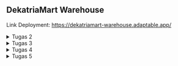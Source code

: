 ## DekatriaMart Warehouse

Link Deployment: https://dekatriamart-warehouse.adaptable.app/

<details>
<summary>Tugas 2</summary>

## Daftar Isi

1. [Proses Pengerjaan Tugas](#proses-pengerjaan-tugas)
2. [Bagan _Request Client_](#bagan-request-client)
3. [Penjelasan _Virtual Environment_](#penjelasan-virtual-environment)
4. [MVC, MVT, dan MVVM](#mvc-mvt-dan-mvvm)

## Proses Pengerjaan Tugas

1. Membuat direktori DekatriaMart-Warehouse
2. Membuat python virtual environment di dalam direktori tersebut kemudian mengaktifkannya
    - Buka direktori DekatriaMart-Warehouse di VS Code
    - Buka Command Palette (Ctrl+Shift+P)
    - Cari command Python: Create Environment lalu klik
    - Pilih Venv
    - Pilih versi Python terbaru lalu tunggu hingga proses pembuatan virtual environment selesai
    - Aktifkan virtual environment
        ```bash
        env\Scripts\activate
        ```
3. Membuat berkas `requirements.txt` yang berisikan dependencies yang diperlukan kemudian install seluruh dependencies tersebut.
    ```bash
    pip install -r requirements.txt
    ```
4. Inisiasi proyek django bernama `dekatriamart_warehouse`
    ```bash
    django-admin startproject dekatriamart_warehouse .
    ```
5. Menambahkan \* pada `ALLOWED_HOSTS` di `settings.py`
    ```bash
    ...
    ALLOWED_HOSTS = ["*"]
    ...
    ```
6. Membuat aplikasi baru bernama `main`
    ```bash
    python manage.py startapp main
    ```
7. Mendaftarkan aplikasi `main` ke `settings.py` di dalam direktori proyek `dekatriamart_warehouse`
    ```bash
    INSTALLED_APPS = [
    ...,
    'main',
    ...
    ]
    ```
8. Membuat model Item pada `models.py` pada direktori aplikasi `main`.
9. Melakukan migrasi model
    ```bash
    python manage.py makemigrations
    python manage.py migrate
    ```
10. Membuat direktori baru bernama `templates` di dalam direktori aplikasi `main` kemudian membuat berkas baru bernama `main.html`
11. Mengisi berkas `views.py` pada direktori aplikasi `main`
12. Mengisi berkas `urls.py` pada direktori aplikasi `main`
13. Mengisi berkas `urls.py` pada direktori proyek `DekatriaMart-Warehouse`
14. Membuat _testing_ dengan mengisi berkas `test.py` pada direktori aplikasi `main`
15. Menambahkan berkas `.gitignore`
16. Menambahkan berkas `README.md`
17. Membuat repositori baru di github bernama `DekatriaMart-Warehouse` dengan visibilitas "Public"
18. Menghubungkan Repositori Lokal dengan Repositori di GitHub
    ```bash
    git init
    git add .
    git commit -m "first commit"
    git branch -M main
    git remote add origin https://github.com/RobertBenyamin/DekatriaMart-Warehouse.git
    git push -u origin main
    ```
19. Mendeploy proyek ke Adaptable

## Bagan _Request Client_

![bagan](static/images/django_request.png)

1. Django menerima `HTTP Request`. Jika `HTTP Request` yang diterima sesuai dengan URL tertentu yang terdapat pada `urls.py`, maka `view function` (views.py) terkait akan dipanggil dan meneruskan permintaan tersebut.
2. `View` akan memproses permintaan sesuai dengan logika yang telah definisikan. Ini bisa mencakup mengambil data dari basis data (`models.py`), render template (`templates`), atau berbagai tindakan lainnya yang sesuai dengan kebutuhan aplikasi.
3. Setelah pemrosesan permintaan selesai, `view` akan mengembalikan sebuah respon. Respon ini bisa berupa halaman HTML, data JSON, atau tipe respon lainnya sesuai dengan jenis permintaan yang dibuat oleh client. Respon ini akan ditampilkan pada browser pengguna.

<small>
Sumber: <br>  
https://www.w3schools.com/django/django_intro.php <br>
https://developer.mozilla.org/en-US/docs/Learn/Server-side/Django/Introduction
</small>

## Penjelasan Virtual Environment

Virtual environment adalah alat yang membantu menjaga dependencies yang diperlukan oleh berbagai proyek terpisah satu sama lainnya dengan membuat lingkungan virtual yang terisolasi bagi setiap proyek.

Terdapat beberapa manfaat yang bisa kita dapatkan dengan menggunakan virtual environment, diantaranya adalah:

-   Environment yang stabil: <br>
    Virtual environment memungkinkan kita untuk membuat proyek dengan lingkungan yang terisolasi, sehingga tidak akan mengganggu sistem Python secara global atau lingkungan virtual lainnya. Ini berarti bahwa perubahan pada sistem atau proyek lain tidak akan mempengaruhi stabilitas proyek kita dan begitu pula sebaliknya.
-   Environment yang dapat direproduksi: <br>
    Kita dapat membuat daftar dependencies dan sub-dependencies dalam sebuah file, untuk proyek kita, yang memudahkan kita ataupun orang lain untuk mereplikasi dan menginstal semua dependencies yang digunakan dalam lingkungan kita pada sistem yang berbeda. Sehingga, dapat dipastikan bahwa proyek kita tetap berjalan secara konsisten terlepas dari lingkungan tempat proyek tersebut dijalankan.

Kita tetap dapat mengembangkan aplikasi tanpa menggunakan virtual environment, tetapi hal tersebut sangat tidak disarankan karena terdapat resiko terjadinya konflik versi dependencies.

<small>
Sumber: <br>  
https://www.geeksforgeeks.org/python-virtual-environment/ <br>
https://www.freecodecamp.org/news/how-to-setup-virtual-environments-in-python/ <br>
https://ngangasn.com/is-virtualenv-venv-necessary-for-django/
</small>

## MVC, MVT, dan MVVM

### Penjelasan

1. MVC
    - Model: Komponen Model berhubungan dengan semua logika terkait data yang diperlukan pengguna. Model berinteraksi dengan database dan memberikan data yang diperlukan kembali ke Controller.
    - View: Komponen View menghasilkan User Interface untuk pengguna. Tampilan dibuat oleh data yang dikumpulkan oleh komponen model tetapi data ini tidak diambil secara langsung, tetapi melalui controller.
    - Controller: Komponen ini menghubungkan View dan Model. Komponen ini memproses semua logika aplikasi dan request yang masuk, memanipulasi data menggunakan komponen Model, dan berinteraksi dengan komponen View untuk merender tampilan akhir.
2. MVT
    - Model: Komponen Model bertanggung jawab untuk mengatur dan mengelola data dari aplikasi. Model menghubungkan aplikasi dengan basis data dan mengatur interaksi dengan data tersebut.
    - View: Komponen View berperan sebagai pengatur tampilan dan mengambil data dari model untuk disajikan kepada pengguna.
    - Template: Komponen Template berfungsi untuk merancang tampilan atau antarmuka pengguna yang akhirnya akan diisi dengan data dari Model melalui view.
3. MVVM
    - Model: Komponen Model bertanggung jawab untuk abstraksi sumber data. Model dan ViewModel bekerja bersama untuk mendapatkan dan menyimpan data.
    - View: Komponen View berisi UI dari aplikasi untuk mengatur bagaimana informasi akan ditampilkan.
    - ViewModel: Komponen ViewModel bertugas untuk berinteraksi dengan Model di mana data yang ada akan diteruskan ke View.

### Perbedaan

MVC | MVT  | MVVM
:---: | :---: | :---: 
Model mengirim pembaruan ke View melalui Controller. Controller mengatur logika aplikasi. | Model mengirim data ke Template yang kemudian menghasilkan tampilan HTML.  | ViewModel mengonversi data dari Model menjadi format yang dapat ditampilkan oleh View. View dapat mengirim tindakan pengguna kembali ke ViewModel.
Input user ditangani oleh Controller | Input user ditangani oleh View  | Input user ditangani oleh View
UI terdapat pada View | UI terdapat pada Template | UI terdapat pada View
Cocok untuk proyek skala besar | Cocok untuk proyek skala besar ataupun kecil  | Cocok untuk proyek skala besar
Umum digunakan dalam pengembangan aplikasi desktop, aplikasi web tradisional. | Digunakan dalam pengembangan web dengan framework Django (Python).  | Populer dalam pengembangan aplikasi dengan teknologi seperti Angular, Vue.js, Xamarin, dan WPF.                          |

</details>

<details>
<summary>Tugas 3</summary>

## Daftar Isi

1. [Proses Pengerjaan Tugas](#proses-pengerjaan-tugas-1)
2. [Perbedaan antara form POST dan form GET dalam Django](#perbedaan-antara-form-post-dan-form-get-dalam-django)
3. [Perbedaan Utama antara XML, JSON, dan HTML dalam Konteks Pengiriman Data](#perbedaan-utama-antara-xml-json-dan-html-dalam-konteks-pengiriman-data)
4. [Alasan JSON sering Digunakan dalam Pertukaran Data antara Aplikasi Web Modern](#alasan-json-sering-digunakan-dalam-pertukaran-data-antara-aplikasi-web-modern)
5. [Screenshot Postman](#screenshot-postman)

## Proses Pengerjaan Tugas

1. Membuat direktori `templates` pada _root folder_ kemudian membuat `base.html` pada direktori tersebut
2. Menambahkan kode di bawah pada `TEMPLATES` di `settings.py` yang ada pada subdirektori `dekatriamart_warehouse`
    ```java
    ...
    'DIRS': [BASE_DIR / 'templates'],
    ...
    ```
3. Membuat berkas `forms.py` pada direktori `main` yang berisikan class `ItemForm` yang berfungsi sebagai form untuk menambahkan Item.
4. Membuat fungsi `create_item` pada `views.py` yang berfungsi untuk menangani logika ketika user menambahkan `Item`
5. Update fungsi `home` pada `views.py` agar dapat mengirimkan data `Item` ke `main.html`
6. Membuat berkas `create_item.html` pada subdirektori `templates` yang ada pada direktori `main` dan mengisinya dengan kode untuk menampilkan _form add item_
7. Update `main.html` yang ada pada subdirektori `templates` yang ada pada direktori `main` agar dapat menampilkan seluruh `Item` yang tersimpan
8. Membuat fungsi `show_xml`, `show_json`, `show_xml_by_id`, dan `show_json_by_id` pada `views.py` yang berfungsi seperti API untuk mengembalikan data dalam bentuk XML atau JSON.
9. Menambahkan _path url_ dari semua fungsi yang baru ditambahkan ke dalam `urlpatterns` pada `urls.py` yang ada pada direktori `main`
10. Membuat direktori `styles` pada _root folder_ kemudian membuat `main.css` pada direktori tersebut yang berisikan _styling_ untuk tabel Item pada `main.html`
11. Menambahkan kode berikut pada `base.html` yang terdapat pada direktori `templates` yang ada pada _root folder_ agar _styling_ terimplementasi
    ```html
    ...
    <link rel="stylesheet" href="{% static 'styles/main.css' %}" />
    ...
    ```
12. Menambahkan kode berikut pada `main.html` yang terdapat pada subdirektori `templates` yang ada pada direktori `main` untuk menampilkan pesan "Kamu menyimpan X item pada aplikasi ini"
    ```html
    ...
    <h3>Kamu menyimpan {{items.count}} item pada aplikasi ini</h3>
    ...
    ```

## Perbedaan antara form POST dan form GET dalam Django

- Form GET akan menampilkan hasil input user pada url, sehingga membuat form GET memiliki tingkat keamanan yang rendah. Form GET juga tidak bisa memodifikasi data yang diambil dari input user sebelum disimpan.
- Form POST tidak akan menampilkan hasil input user pada url, sehingga membuat form POST memiliki tingkat keamanan yang lebih tinggi. Form POST dapat memodifikasi input user sebelum akhirnya disimpan di database.

<small>
Sumber: <br>  
https://docs.djangoproject.com/en/4.2/topics/forms/#get-and-post <br>
https://www.geeksforgeeks.org/render-html-forms-get-post-in-django/
</small>

## Perbedaan Utama antara XML, JSON, dan HTML dalam Konteks Pengiriman Data

- XML (Extensible Markup Language) adalah *markup language* dan format file untuk menyimpan, mentransmisikan, dan merekonstruksi data. XML menggunakan struktur tag untuk merepresentasikan data. Hal tersebut menyebabkan struktur XML lebih kompleks untuk dibaca dan ditulis. XML mendukung banyak tipe data, seperti strings, numbers, booleans, gambar, namespaces, dll.
Contoh XML:
    ```
    <?xml version="1.0" encoding="UTF-8" ?>
    <root>
        <student>
            <id>01</id>
            <name>Tom</name>
            <lastname>Price</lastname>
        </student>
        <student>
            <id>02</id>
            <name>Nick</name>
            <lastname>Thameson</lastname>
        </student>
    </root>
    ```
- JSON (JavaScript Object Notation) adalah format file yang menggunakan teks yang mudah dibaca manusia untuk menyimpan dan mengirimkan objek data yang berisi pasangan *attribute-value*. JSON mendukung tipe data, seperti strings, numbers, booleans, null, arrays, dan objects. 
Contoh JSON:
    ```
    {
        "student": [ 
            
            { 
                "id":"01", 
                "name": "Tom", 
                "lastname": "Price" 
            }, 
            
            { 
                "id":"02", 
                "name": "Nick", 
                "lastname": "Thameson" 
            } 
        ]   
    }
    ```
- HTML
    Berbeda dengan XML dan JSON, HTML tidak berfungsi sebagai alat untuk transfer data. HTML adalah *markup language* untuk membuat halaman Web. 

<small>
Sumber: <br>  
https://www.deltaxml.com/blog/xml/whats-the-relationship-between-xml-json-html-and-the-internet/ <br>
https://aws.amazon.com/compare/the-difference-between-json-xml/ <br>
https://www.guru99.com/json-vs-xml-difference.html
</small>

## Alasan JSON sering Digunakan dalam Pertukaran Data antara Aplikasi Web Modern

- JSON sering digunakan dalam pertukaran data karena syntax JSON yang disusun atas pasangan *key* dan *value* jauh lebih mudah dibaca dan dipahami, dibandingkan XML yang menggunakan *tag*. 
- JSON mendukung banyak tipe data, seperti strings, numbers, booleans, null, arrays, dan objects. 
- JSON didukung oleh banyak browser modern, server web, dan API web, sehingga semakin memudahkan pertukaran data di berbagai sistem dan lingkungan.
- dan masih banyak lagi

<small>
Sumber: <br>  
https://www.linkedin.com/advice/3/what-benefits-drawbacks-using-json-data
</small>

## Screenshot Postman
- HTML Response
    ![html](static/images/HTMLResponse.jpg)
- JSON Response
    ![json](static/images/JSONResponse.jpg)
- JSON Response by ID
    ![jsonID](static/images/JSONResponseByID.jpg)
- XML Response
    ![xml](static/images/XMLResponse.jpg)
- XML Response by ID
    ![xmlID](static/images/XMLResponseByID.jpg)

</details>

<details>
<summary>Tugas 4</summary>

## Daftar Isi

1. [Proses Pengerjaan Tugas](#proses-pengerjaan-tugas-2)
2. [Pengertian, Kelebihan, dan Kekurangan Django UserCreationForm](#pengertian-kelebihan-dan-kekurangan-django-usercreationform)
3. [Perbedaan antara Autentikasi dan Otorisasi dalam Konteks Django](#perbedaan-antara-autentikasi-dan-otorisasi-dalam-konteks-django)
4. [Pengertian *Cookies* dalam Konteks Aplikasi Web dan Implementasinya pada Django](#pengertian-cookies-dalam-konteks-aplikasi-web-dan-implementasinya-pada-django)
5. [Risiko Penggunaan *Cookies* secara Default dalam Pengembangan Web](#risiko-penggunaan-cookies-secara-default-dalam-pengembangan-web)

## Proses Pengerjaan Tugas

1. Membuat kustomisasi model `User` pada `models.py`
    ```python
    ...
    from django.contrib.auth.models import AbstractUser

    class User(AbstractUser):
        ...
    ```
2. Menghubungkan model `User` dengan model `Item`
    ```python
    class Item(models.Model):
        user = models.ForeignKey(User, on_delete=models.CASCADE)
        ...
    ```
3. Membuat form registrasi user pada `forms.py`
    ```python
    ...
    from django.contrib.auth.forms import UserCreationForm

    class UserRegisterForm(UserCreationForm):
        class Meta:
            model = User
            fields = ["name", "username", "email", "warehouse_location"]
    ...
    ```
4. Membuat fungsi `register`, `login_user`, dan `logout_user` pada `views.py`
5. Menambahkan *path url* dari semua fungsi yang baru ditambahkan ke dalam `urlpatterns` pada `urls.py` yang ada pada direktori `main`
6. Membuat berkas `register.html` pada subdirektori `templates` yang ada pada direktori `main` dan mengisinya dengan kode untuk registrasi user
7. Membuat berkas `login.html` pada subdirektori `templates` yang ada pada direktori `main` dan mengisinya dengan kode untuk login user
8. Menggunakan data dari *cookies* untuk mengimpelemntasikan `last login`
9. Update `main.html` yang ada pada subdirektori `templates` yang ada pada direktori `main` agar dapat menampilkan informasi `last login`
10. Update fungsi `home`, `login_user`, dan `logout_user` pada `views.py` agar dapat menampilkan informasi `last login`
11. Menambahkan tombol menambahkan dan mengurangi `item amount` serta tombol menghapus `item` pada berkas `main.html`
12. Membuat berkas `delete_item.html` pada subdirektori `templates` yang ada pada direktori `main` dan mengisinya dengan kode untuk konfirmasi penghapusan `item`
13. Membuat fungsi `increase_amount`, `decrease_amount`, dan `delete_item` pada `views.py`
14. Menambahkan *path url* dari semua fungsi yang baru ditambahkan ke dalam `urlpatterns` pada `urls.py` yang ada pada direktori `main`
15. Merestriksi akses ke halaman `home`, `create_item`, dan `delete_item` dengan menambahkan kode berikut pada `views.py` di atas fungsi-fungsi tersebut.
    ```python
    ...
    from django.contrib.auth.decorators import login_required

    @login_required(login_url='/login')
    def home(request):
        ...
    ...
    ```

## Pengertian, Kelebihan, dan Kekurangan Django UserCreationForm

Django UserCreationForm adalah sebuah *built-in function* yang disediakan oleh Django. Form ini berfungsi untuk mendaftarkan user baru. Untuk menggunakan UserCreationForm, kita perlu mengimpornya dari django.contrib.auth.forms.
```python
from django.contrib.auth.forms import UserCreationForm  
```

Kelebihan:  
1. Mudah digunakan  
2. Menyediakan *field* bawaan  
3. Sudah termasuk kode html untuk menampilkannya di *front-end*  
4. Terintegrasi dengan sistem autentikasi Django  

Kekurangan:  
1. Fitur terbatas  
2. Memerlukan usaha ekstra untuk mengkustomisasi tampilan form  

<small>
Sumber: <br>
https://www.doprax.com/tutorial/django-tutorial-for-beginners-step-by-step-part-8-user-authentication-django/ <br>
https://www.javatpoint.com/django-usercreationform
</small>

## Perbedaan antara Autentikasi dan Otorisasi dalam Konteks Django

Autentikasi adalah proses memverifikasi identitas pengguna, yaitu memastikan bahwa pengguna yang mencoba mengakses sistem sesuai dengan identitas yang diberikan. 
Contoh: seorang pengguna diwajibkan untuk memasukkan username dan password untuk bisa mengakses web.

Otorisasi adalah proses menentukan apa yang pengguna terautentikasi boleh dan tidak boleh lakukan.
Contoh: seorang dengan role dosen dapat menambahkan mata kuliah, namun role mahasiswa tidak.

Kedua fitur tersebut sangat penting untuk memastikan keamanan sistem. Autentikasi dan otorisasi memastikan bahwa hanya pengguna yang berhak saja yang dapat mengakses fitur atau data tertentu.

<small>
Sumber: <br>
https://docs.djangoproject.com/en/4.2/topics/auth/
</small>

## Pengertian *Cookies* dalam Konteks Aplikasi Web dan  untuk mengimpelemntasikan `last login`

*Cookie* adalah file kecil yang disimpan di komputer pengguna. *Cookie* digunakan untuk menyimpan sejumlah data mengenai interaksi pengguna dengan website tertentu yang kemudian dapat diakses oleh server web atau komputer pengguna. *Cookie* dapat berisi semua jenis informasi seperti waktu terakhir mengunjungi situs web, item yang ditambahkan ke dalam keranjang belanja, preferensi bahasa, dan lain-lain.

Salah satu kegunaan pada Django adalah untuk mengelola data sesi pengguna. Sesi adalah cara untuk menyimpan informasi tentang pengguna di sisi server. Informasi tersebut kemudian akan digunakan dalam permintaan berikutnya. Django menggunakan *cookie* yang disebut `session id` untuk menyimpan *identifier* unik untuk setiap sesi pengguna. *Identifier* ini digunakan untuk mengambil data sesi pengguna dari basis data Django.

1. Saat pengguna login, sebuah sesi dibuat dengan ID sesi yang unik (session ID). ID sesi akan dikirim ke browser pengguna.
2. Server kemudian akan membuat variabel sesi `auth_user` dan menyimpan di dalamnya informasi dari pengguna yang login. Data sesi akan disimpan dalam sebuah file di sisi server. Nama file tersebut adalah `session ID`.
3. Ketika pengguna meminta halaman dashboard, browser akan mengirimkan *cookie* yang berisi ID sesi bersamaan dengan permintaan tersebut.
4. Server menerima permintaan yang masuk, mengambil ID sesi, dan mencari sesi terkait. Setelah sesi ditemukan, server akan mengambil data.
5. Terakhir, server perlu memeriksa keberadaan variabel sesi `auth_user` tersebut. Jika ditemukan, server akan memberikan akses ke halaman dashboard.

<small>
Sumber: <br>
https://www.geeksforgeeks.org/cookies-used-website/ <br>
https://medium.com/@hendelRamzy/how-session-and-cookies-works-640fb3f349d1
</small>

## Risiko Penggunaan *Cookies* secara Default dalam Pengembangan Web

Meskipun *cookie* memiliki banyak kegunaan, *cookies* memiliki banyak risiko yang harus diwaspadai.
1. Cross-Site Request Forgery (CSRF): CSRF adalah serangan di mana penyerang memaksa pengguna yang terautentikasi untuk melakukan tindakan yang tidak diinginkan tanpa sepengetahuan mereka. *Cookies* dapat digunakan dalam serangan ini untuk menyampaikan permintaan palsu ke server dengan otentikasi pengguna yang sah.
2. Session Fixation:  Pada jenis serangan ini, penyerang mencoba memanipulasi atau menetapkan ID sesi pengguna sehingga pengguna nantinya akan menggunakan sesi yang telah dimanipulasi tersebut. Dengan menggunakan metode ini, penyerang dapat membuat pengguna untuk login sebagai penyerang pada berbagai tingkat aplikasi.
3. Cross-Site Scripting (XSS): XSS adalah serangan di mana penyerang memasukkan script berbahaya ke dalam situs web. Pengguna yang mengakses web tersebut kemudian akan menerima dan menjalankan script berbahaya yang telah ditanam. Script berbahaya tersebut kemudian dapat mengakses *cookie*, ID sesi, atau informasi sensitif lainnya yang disimpan oleh browser dan digunakan pada web tersebut.
4. dll

Beberapa hal yang dapat dilakukan untuk mencegah risiko tersebut adalah:
1. Hapus *Cookie* Secara Berkala: Menghapus *cookie* secara berkala dapat membantu mengurangi jumlah informasi pribadi yang disimpan dan dibagikan oleh situs web.
2. Gunakan koneksi yang aman: Jika memungkinkan, pengguna harus selalu menggunakan koneksi aman (HTTPS) untuk mengakses situs web, karena hal ini membantu melindungi informasi *cookie* agar tidak disadap oleh penyerang.
3. Mengatur Pengaturan Privasi: Mengatur pengaturan privasi di browser dapat membantu mengontrol jenis *cookie* yang disimpan dan jumlah informasi yang dibagikan. Pengguna juga dapat memilih untuk memblokir *cookie* pihak ketiga, yang sering digunakan untuk pelacakan.
4. dll

<small>
Sumber: <br>
https://resources.infosecinstitute.com/topics/general-security/risk-associated-cookies/ <br>
https://www.linkedin.com/pulse/consider-next-time-you-accept-browser-cookie-best-practices-pratt
</small>

</details>

<details>
<summary>Tugas 5</summary>

## Daftar Isi

1. [Proses Pengerjaan Tugas](#proses-pengerjaan-tugas-3)
2. [Manfaat dari Setiap *Element Selector* dan Waktu yang Tepat untuk Menggunakannya](#manfaat-dari-setiap-element-selector-dan-waktu-yang-tepat-untuk-menggunakannya)
3. [Penjelasan HTML5 Tag](#penjelasan-html5-tag)
4. [Perbedaan antara *Margin* dan *Padding*](#perbedaan-antara-margin-dan-padding)
5. [Perbedaan antara Framework CSS Tailwind dan Bootstrap](#perbedaan-antara-framework-css-tailwind-dan-bootstrap)

## Proses Pengerjaan Tugas  

1. Membuat fungsi `edit_item` pada `views.py`
2. Menambahkan *path url* fungsi yang baru ditambahkan ke dalam `urlpatterns` pada `urls.py` yang ada pada direktori `main`
3. Membuat berkas `edit_item.html` pada subdirektori `templates` yang ada pada direktori `main` dan mengisinya dengan kode untuk edit item yang telah dibuat
4. Menambahkan kode di bawah ke `base.html` yang ada pada direktori `templates` untuk menambahkan Tailwind CSS ke aplikasi
    ```html
    <head>
        ...
        <script src="https://cdn.tailwindcss.com"></script>
        ...
    </head>
    ```
5. Mengkustomisasi tampilan semua halaman yang ada pada aplikasi menggunakan Tailwind CSS
6. Memberikan warna background yang berbeda pada baris terakhir dari daftar item pada inventori

## Manfaat dari Setiap *Element Selector* dan Waktu yang Tepat untuk Menggunakannya  

1. Universal Selector  
Universal selector memungkinkan kita memberikan style ke semua elemen HTML. Universal selector digunakan ketika kita ingin memberikan style yang sama untuk semua elemen HTML.
    ```css
    * {
    text-align: center;
    color: blue;
    }
    ```

2. Element Selector  
Element selector memungkinkan kita memberikan style ke semua elemen yang memiliki tag HTML yang sama. Element selector digunakan ketika kita ingin memberikan style yang sama untuk semua elemen dengan tag yang sama.
    ```css
    p {
    text-align: center;
    color: red;
    }
    ```
    ```html
    <p>Hello World!</p>
    ```

3. Class Selector  
Class selector memungkinkan kita memberikan style ke semua elemen HTML yang memiliki nilai atribut class yang sama. Class selector digunakan ketika kita ingin mengelompokkan beberapa tag menjadi memiliki style yang sama.
    ```css
    .center {
    text-align: center;
    color: red;
    }
    ```
    ```html
    <p class="center">Hello World!</p>
    ```

4. ID Selector  
ID selector memungkinkan kita memberikan style ke suatu elemen HTML yang memiliki ID yang unik. ID selector digunakan ketika kita ingin memberikan style yang unik untuk suatu elemen tertentu.
    ```css
    #p1 {
    text-align: center;
    color: red;
    }
    ```
    ```html
    <p id="p1">Hello World!</p>
    ```

<small>
Sumber: <br>
https://www.w3schools.com/css/css_selectors.asp <br>
https://developer.mozilla.org/en-US/docs/Web/CSS/CSS_selectors/Selectors_and_combinators
</small>

## Penjelasan HTML5 Tag  

- `<header>`: Mengelompokkan elemen-elemen yang terletak di bagian atas dokumen HTML, seperti judul halaman, logo, atau navigasi situs.
- `<footer>`: Menandai bagian bawah dari sebuah elemen, seperti hak cipta atau informasi kontak.
- `<nav>`: Menandai bagian navigasi dalam halaman web.
- `<section>`: Mengelompokkan konten berdasarkan tema atau topik tertentu.
- `<details>`: Menampilkan informasi tambahan yang dapat diperluas atau dilipat.
- `<article>`: Mengelompokkan konten yang dapat berdiri sendiri, seperti artikel berita atau posting blog.
- `<audio>`: Menyisipkan audio, seperti musik atau efek suara, di dalam halaman web.
- `<video>`: Menyisipkan video di dalam halaman web.
- `<canvas>`: Membuat grafik dan animasi interaktif menggunakan JavaScript.
- `<time>`: Menandai informasi waktu atau tanggal dalam berbagai format.
- dll

<small>
Sumber: <br>
https://www.tutorialspoint.com/html5/html5_tags.htm
</small>

## Perbedaan antara *Margin* dan *Padding*  

Dalam CSS, margin adalah ruang di sekitar border elemen, sedangkan padding adalah ruang di antara border elemen dan konten elemen. Dengan kata lain, properti margin mengontrol ruang di luar elemen, dan properti padding mengontrol ruang di dalam elemen.

<div style="text-align:center;">
  <img src="static/images/margin_padding.webp" alt="Margin and Padding" width="50%">
</div>

<small>
Sumber: <br>
https://blog.hubspot.com/website/css-margin-vs-padding
</small>

## Perbedaan antara Framework CSS Tailwind dan Bootstrap  

|                      | Tailwind CSS                               | Bootstrap                                   |
|----------------------|--------------------------------------------|---------------------------------------------|
| **Pengertian** | Framework CSS yang berfokus pada utilitas, memberikan banyak class utilitas untuk membangun desain dengan cepat. | Framework CSS yang menyediakan komponen siap pakai dan gaya desain yang telah ditentukan. |
| **Ukuran File CSS** | Ringan jika menggunakan sedikit class utilitas, tetapi dapat menjadi besar jika menggunakan banyak class utilitas. | Lebih besar karena otomatis menyertakan semua komponen siap pakai dan gaya desain yang lebih lengkap. |
| **Desain** | Lebih fleksibel dan memungkinkan desain yang mudah dikustomisasi. | Lebih terstruktur dan konsisten dengan gaya desain yang telah ditetapkan. |
| **Komponen Siap Pakai** | Tidak menyediakan komponen siap pakai, memerlukan desain dari awal. | Menyediakan banyak komponen siap pakai seperti navbar, card, dan lainnya, sehingga mempercepat pengembangan web. |
| **Kustomisasi** | Memerlukan pemrograman lebih lanjut untuk mengkustomisasi desain. | Dapat disesuaikan dengan mengganti variabel CSS atau mengedit kode sumber. |
| **Kapan Menggunakan** | Cocok digunakan jika ingin membangun web dengan desain yang sangat terkustomisasi, memiliki kontrol penuh atas komponen, dan menghindari *bloat* CSS. | Cocok digunakan jika ingin membangun web dengan cepat menggunakan komponen siap pakai dan tidak perlu desain yang sangat terkustomisasi. |

<small>
Sumber: <br>
https://codepolitan.com/blog/perbedaan-bootstrap-dan-tailwind <br>
https://www.tutorialspoint.com/tailwind-css-vs-bootstrap
</small>

</details>